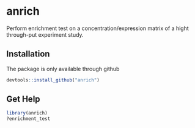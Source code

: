 
<!-- README.md is generated from README.Rmd. Please edit that file -->

# anrich

<!-- badges: start -->

<!-- badges: end -->

Perform enrichment test on a concentration/expression matrix of a hight
through-put experiment study.

## Installation

The package is only available through github

``` r
devtools::install_github("anrich")
```

## Get Help

``` r
library(anrich)
?enrichment_test
```
